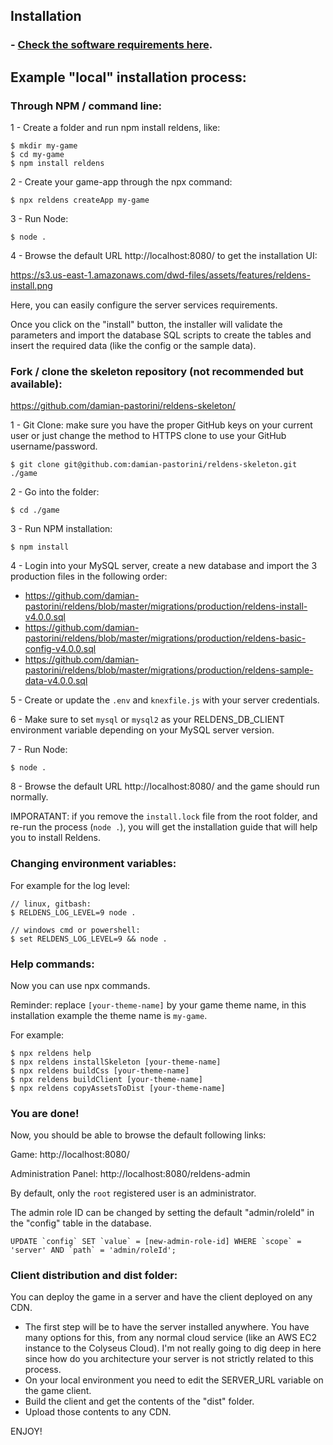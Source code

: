 ## Installation

### - [Check the software requirements here](requirements.md).


## Example "local" installation process:

### Through NPM / command line:

1 - Create a folder and run npm install reldens, like:
```
$ mkdir my-game
$ cd my-game
$ npm install reldens
```

2 - Create your game-app through the npx command:
```
$ npx reldens createApp my-game
```

3 - Run Node:
```
$ node .
```

4 - Browse the default URL http://localhost:8080/ to get the installation UI:

https://s3.us-east-1.amazonaws.com/dwd-files/assets/features/reldens-install.png

Here, you can easily configure the server services requirements.

Once you click on the "install" button, the installer will validate the parameters and import the database SQL scripts to create the tables and insert the required data (like the config or the sample data).


### Fork / clone the skeleton repository (not recommended but available):

https://github.com/damian-pastorini/reldens-skeleton/

1 - Git Clone: make sure you have the proper GitHub keys on your current user or just change the method to HTTPS clone to use your GitHub username/password.
```
$ git clone git@github.com:damian-pastorini/reldens-skeleton.git ./game
```

2 - Go into the folder:
```
$ cd ./game
```

3 - Run NPM installation:
```
$ npm install
```

4 - Login into your MySQL server, create a new database and import the 3 production files in the following order:
- https://github.com/damian-pastorini/reldens/blob/master/migrations/production/reldens-install-v4.0.0.sql
- https://github.com/damian-pastorini/reldens/blob/master/migrations/production/reldens-basic-config-v4.0.0.sql
- https://github.com/damian-pastorini/reldens/blob/master/migrations/production/reldens-sample-data-v4.0.0.sql

5 - Create or update the `.env` and `knexfile.js` with your server credentials.

6 - Make sure to set `mysql` or `mysql2` as your RELDENS_DB_CLIENT environment variable depending on your MySQL server version. 

7 - Run Node:
```
$ node .
```

8 - Browse the default URL http://localhost:8080/ and the game should run normally.

IMPORATANT: if you remove the `install.lock` file from the root folder, and re-run the process (`node .`), you will get the installation guide that will help you to install Reldens.


### Changing environment variables:

For example for the log level:

```
// linux, gitbash:
$ RELDENS_LOG_LEVEL=9 node .

// windows cmd or powershell:
$ set RELDENS_LOG_LEVEL=9 && node .
```

### Help commands:

Now you can use npx commands.

Reminder: replace `[your-theme-name]` by your game theme name, in this installation example the theme name is `my-game`.

For example:
```
$ npx reldens help
$ npx reldens installSkeleton [your-theme-name]
$ npx reldens buildCss [your-theme-name]
$ npx reldens buildClient [your-theme-name]
$ npx reldens copyAssetsToDist [your-theme-name]
```

### You are done!

Now, you should be able to browse the default following links:

Game: http://localhost:8080/

Administration Panel: http://localhost:8080/reldens-admin

By default, only the `root` registered user is an administrator.

The admin role ID can be changed by setting the default "admin/roleId" in the "config" table in the database.
```
UPDATE `config` SET `value` = [new-admin-role-id] WHERE `scope` = 'server' AND `path` = 'admin/roleId';
```

### Client distribution and dist folder:

You can deploy the game in a server and have the client deployed on any CDN.

- The first step will be to have the server installed anywhere. You have many options for this, from any normal cloud service (like an AWS EC2 instance to the Colyseus Cloud). I'm not really going to dig deep in here since how do you architecture your server is not strictly related to this process.
- On your local environment you need to edit the SERVER_URL variable on the game client.
- Build the client and get the contents of the "dist" folder.
- Upload those contents to any CDN.

ENJOY!
